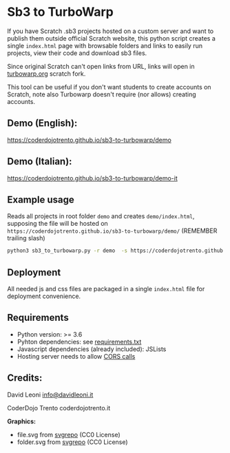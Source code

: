 
# Sb3 to TurboWarp

If you have Scratch .sb3 projects hosted on a custom server and want to publish them outside official Scratch website, this python script creates a single `index.html` page with browsable folders and links to easily run projects, view their code and download sb3 files.

Since original Scratch can't open links from URL, links will open in [turbowarp.org](https://turbowarp.org) scratch fork. 

This tool can be useful if you don't want students to create accounts on Scratch, note also Turbowarp doesn't require (nor allows) creating accounts.


## Demo (English):

https://coderdojotrento.github.io/sb3-to-turbowarp/demo


## Demo (Italian):

https://coderdojotrento.github.io/sb3-to-turbowarp/demo-it

## Example usage

Reads all projects in root folder `demo` and creates `demo/index.html`, supposing the file will be hosted on `https://coderdojotrento.github.io/sb3-to-turbowarp/demo/` (REMEMBER trailing slash)

```bash
python3 sb3_to_turbowarp.py -r demo  -s https://coderdojotrento.github.io/sb3-to-turbowarp/demo/ 
```

## Deployment

All needed js and css files are packaged in a single `index.html` file for deployment convenience.

## Requirements

- Python version: >= 3.6
- Pyhton dependencies: see [requirements.txt](requirements.txt)
- Javascript dependencies (already included): JSLists
- Hosting server needs to allow [CORS calls](https://docs.turbowarp.org/url-parameters#project_url)


## Credits:

David Leoni  info@davidleoni.it

CoderDojo Trento  coderdojotrento.it


**Graphics:**

-  file.svg from [svgrepo](https://www.svgrepo.com/svg/6994/file)      (CC0 License)
-  folder.svg from [svgrepo](https://www.svgrepo.com/svg/22198/folder)   (CC0 License)

